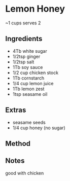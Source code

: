 # Lemon Honey

~1 cups 
serves 2

## Ingredients

* 4Tb white sugar
* 1/2tsp ginger
* 1/2tsp salt
* 1Tb soy sauce
* 1/2 cup chicken stock
* 1Tb cornstarch
* 1/4 cup lemon juice
* 1Tb lemon zest
* 1tsp seasame oil

## Extras

* seasame seeds
* 1/4 cup honey (no sugar)

## Method


## Notes

good with chicken